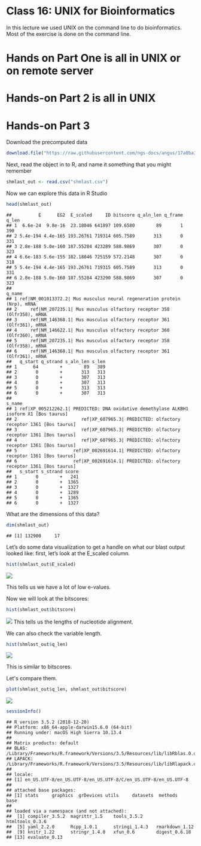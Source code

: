 Class 16: UNIX for Bioinformatics
================

In this lecture we used UNIX on the command line to do bioinformatics. Most of the exercise is done on the command line.

Hands on Part One is all in UNIX or on remote server
====================================================

Hands-on Part 2 is all in UNIX
==============================

Hands-on Part 3
===============

Download the precomputed data

``` r
download.file("https://raw.githubusercontent.com/ngs-docs/angus/17a0ba3b1d915de90a5b8bd1fbc1027eba47baf8/_static/shmlast/mouse.1.rna.fna.gz.x.cow.faa.crbl.csv.gz", "shmlast.csv")
```

Next, read the object in to R, and name it something that you might remember

``` r
shmlast_out <- read.csv("shmlast.csv")
```

Now we can explore this data in R Studio

``` r
head(shmlast_out)
```

    ##          E      EG2  E_scaled     ID bitscore q_aln_len q_frame q_len
    ## 1  6.6e-24  9.8e-16  23.18046 641897 109.6580        89       1   390
    ## 2 5.4e-194 4.4e-165 193.26761 719314 605.7589       313       0   331
    ## 3 2.8e-188 5.0e-160 187.55284 423289 588.9869       307       0   323
    ## 4 6.6e-183 5.6e-155 182.18046 725159 572.2148       307       0   318
    ## 5 5.4e-194 4.4e-165 193.26761 719315 605.7589       313       0   331
    ## 6 2.8e-188 5.0e-160 187.55284 423290 588.9869       307       0   323
    ##                                                                     q_name
    ## 1 ref|NM_001013372.2| Mus musculus neural regeneration protein (Nrp), mRNA
    ## 2     ref|NM_207235.1| Mus musculus olfactory receptor 358 (Olfr358), mRNA
    ## 3     ref|NM_146368.1| Mus musculus olfactory receptor 361 (Olfr361), mRNA
    ## 4     ref|NM_146622.1| Mus musculus olfactory receptor 360 (Olfr360), mRNA
    ## 5     ref|NM_207235.1| Mus musculus olfactory receptor 358 (Olfr358), mRNA
    ## 6     ref|NM_146368.1| Mus musculus olfactory receptor 361 (Olfr361), mRNA
    ##   q_start q_strand s_aln_len s_len
    ## 1      64        +        89   389
    ## 2       0        +       313   313
    ## 3       0        +       307   313
    ## 4       0        +       307   313
    ## 5       0        +       313   313
    ## 6       0        +       307   313
    ##                                                                                    s_name
    ## 1 ref|XP_005212262.1| PREDICTED: DNA oxidative demethylase ALKBH1 isoform X1 [Bos taurus]
    ## 2                        ref|XP_607965.3| PREDICTED: olfactory receptor 1361 [Bos taurus]
    ## 3                        ref|XP_607965.3| PREDICTED: olfactory receptor 1361 [Bos taurus]
    ## 4                        ref|XP_607965.3| PREDICTED: olfactory receptor 1361 [Bos taurus]
    ## 5                     ref|XP_002691614.1| PREDICTED: olfactory receptor 1361 [Bos taurus]
    ## 6                     ref|XP_002691614.1| PREDICTED: olfactory receptor 1361 [Bos taurus]
    ##   s_start s_strand score
    ## 1       0        +   241
    ## 2       0        +  1365
    ## 3       0        +  1327
    ## 4       0        +  1289
    ## 5       0        +  1365
    ## 6       0        +  1327

What are the dimensions of this data?

``` r
dim(shmlast_out)
```

    ## [1] 132900     17

Let’s do some data visualization to get a handle on what our blast output looked like: first, let’s look at the E\_scaled column.

``` r
hist(shmlast_out$E_scaled)
```

![](Class_16-_UNIX_for_Bioinformatics_files/figure-markdown_github/unnamed-chunk-5-1.png)

This tells us we have a lot of low e-values.

Now we will look at the bitscores:

``` r
hist(shmlast_out$bitscore) 
```

![](Class_16-_UNIX_for_Bioinformatics_files/figure-markdown_github/unnamed-chunk-6-1.png) This tells us the lengths of nucleotide alignment.

We can also check the variable length.

``` r
hist(shmlast_out$q_len)
```

![](Class_16-_UNIX_for_Bioinformatics_files/figure-markdown_github/unnamed-chunk-7-1.png)

This is similar to bitscores.

Let's compare them.

``` r
plot(shmlast_out$q_len, shmlast_out$bitscore)
```

![](Class_16-_UNIX_for_Bioinformatics_files/figure-markdown_github/unnamed-chunk-8-1.png)

``` r
sessionInfo()
```

    ## R version 3.5.2 (2018-12-20)
    ## Platform: x86_64-apple-darwin15.6.0 (64-bit)
    ## Running under: macOS High Sierra 10.13.4
    ## 
    ## Matrix products: default
    ## BLAS: /Library/Frameworks/R.framework/Versions/3.5/Resources/lib/libRblas.0.dylib
    ## LAPACK: /Library/Frameworks/R.framework/Versions/3.5/Resources/lib/libRlapack.dylib
    ## 
    ## locale:
    ## [1] en_US.UTF-8/en_US.UTF-8/en_US.UTF-8/C/en_US.UTF-8/en_US.UTF-8
    ## 
    ## attached base packages:
    ## [1] stats     graphics  grDevices utils     datasets  methods   base     
    ## 
    ## loaded via a namespace (and not attached):
    ##  [1] compiler_3.5.2  magrittr_1.5    tools_3.5.2     htmltools_0.3.6
    ##  [5] yaml_2.2.0      Rcpp_1.0.1      stringi_1.4.3   rmarkdown_1.12 
    ##  [9] knitr_1.22      stringr_1.4.0   xfun_0.6        digest_0.6.18  
    ## [13] evaluate_0.13
